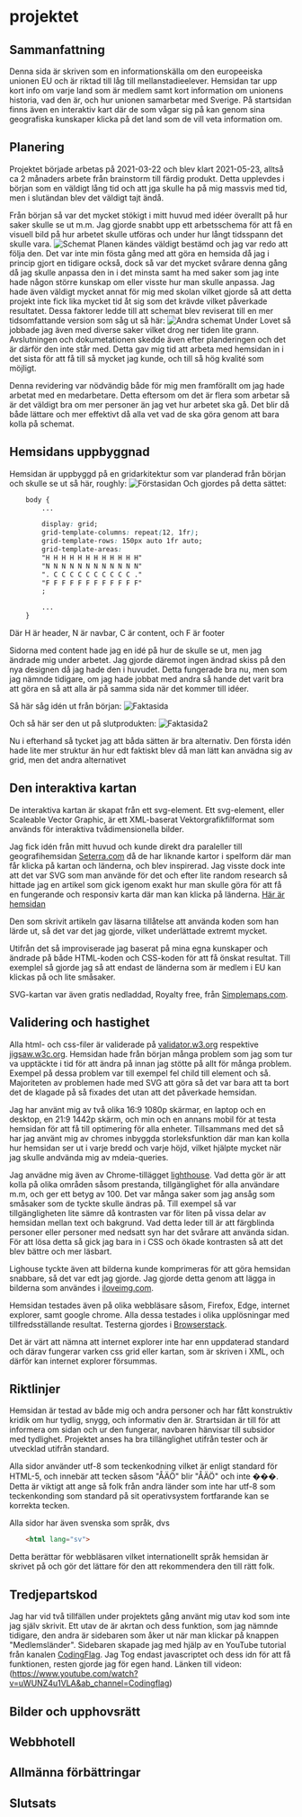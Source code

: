 # projektet

## Sammanfattning

Denna sida är skriven som en informationskälla om den europeeiska unionen EU och är riktad till låg till mellanstadieelever. Hemsidan tar upp kort info om varje land som är medlem samt kort information om unionens historia, vad den är, och hur unionen samarbetar med Sverige. På startsidan finns även en interaktiv kart där de som vågar sig på kan genom sina geografiska kunskaper klicka på det land som de vill veta information om.

## Planering

Projektet började arbetas på 2021-03-22 och blev klart 2021-05-23, alltså ca 2 månaders arbete från brainstorm till färdig produkt. Detta upplevdes i början som en väldigt lång tid och att jga skulle ha på mig massvis med tid, men i slutändan blev det väldigt tajt ändå.

Från början så var det mycket stökigt i mitt huvud med idéer överallt på hur saker skulle se ut m.m. Jag gjorde snabbt upp ett arbetsschema för att få en visuell bild på hur arbetet skulle utföras och under hur långt tidsspann det skulle vara. 
    ![Schemat](Design/Schema-projekt.PNG "Schemat för projektet")
Planen kändes väldigt bestämd och jag var redo att följa den. Det var inte min fösta gång med att göra en hemsida då jag i princip gjort en tidigare också, dock så var det mycket svårare denna gång då jag skulle anpassa den in i det minsta samt ha med saker som jag inte hade någon större kunskap om eller visste hur man skulle anpassa. Jag hade även väldigt mycket annat för mig med skolan vilket gjorde så att detta projekt inte fick lika mycket tid åt sig som det krävde vilket påverkade resultatet. Dessa faktorer ledde till att schemat blev reviserat till en mer tidsomfattande version som såg ut så här: 
    ![Andra schemat](Design/Schema-projekt2.PNG "Andra schemat för projektet")
Under Lovet så jobbade jag även med diverse saker vilket drog ner tiden lite grann. Avslutningen och dokumetationen skedde även efter planderingen och det är därför den inte står med. Detta gav mig tid att arbeta med hemsidan in i det sista för att få till så mycket jag kunde, och till så hög kvalité som möjligt.

Denna revidering var nödvändig både för mig men framförallt om jag hade arbetat med en medarbetare. Detta eftersom om det är flera som arbetar så är det väldigt bra om mer personer än jag vet hur arbetet ska gå. Det blir då både lättare och mer effektivt då alla vet vad de ska göra genom att bara kolla på schemat.

## Hemsidans uppbyggnad

Hemsidan är uppbyggd på en gridarkitektur som var planderad från början och skulle se ut så här, roughly:
    ![Förstasidan](Design/Förstasida.jpg "Förstasidan")
Och gjordes på detta sättet:

```CSS
    body {
        ...

        display: grid;
        grid-template-columns: repeat(12, 1fr);
        grid-template-rows: 150px auto 1fr auto;
        grid-template-areas: 
        "H H H H H H H H H H H H"
        "N N N N N N N N N N N N"
        ". C C C C C C C C C C ."
        "F F F F F F F F F F F F"
        ;

        ...
    }
```
Där H är header, N är navbar, C är content, och F är footer

Sidorna med content hade jag en idé på hur de skulle se ut, men jag ändrade mig under arbetet. Jag gjorde däremot ingen ändrad skiss på den nya designen då jag hade den i huvudet. Detta fungerade bra nu, men som jag nämnde tidigare, om jag hade jobbat med andra så hande det varit bra att göra en så att alla är på samma sida när det kommer till idéer.

Så här såg idén ut från början:
    ![Faktasida](Design/Faktasida.jpg "Orginalidén för faktasidan")

Och så här ser den ut på slutprodukten:
        ![Faktasida2](Design/Faktasida2.png "Hur faktasidan blev")

Nu i efterhand så tycket jag att båda sätten är bra alternativ. Den första idén hade lite mer struktur än hur edt faktiskt blev då man lätt kan anvädna sig av grid, men det andra alternativet 

## Den interaktiva kartan

De interaktiva kartan är skapat från ett svg-element. Ett svg-element, eller Scaleable Vector Graphic, är ett XML-baserat Vektorgrafikfilformat som används för interaktiva tvådimensionella bilder.

Jag fick idén från mitt huvud och kunde direkt dra paraleller till geografihemsidan [Seterra.com](https://online.seterra.com/sv) då de har liknande kartor i spelform där man får klicka på kartan och länderna, och blev inspirerad. Jag visste dock inte att det var SVG som man använde för det och efter lite random research så hittade jag en artikel som gick igenom exakt hur man skulle göra för att få en fungerande och responsiv karta där man kan klicka på länderna. 
[Här är hemsidan](https://websitebeaver.com/how-to-make-an-interactive-and-responsive-svg-map-of-us-states-capitals#making-it-responsive)

Den som skrivit artikeln gav läsarna tillåtelse att använda koden som han lärde ut, så det var det jag gjorde, vilket underlättade extremt mycket.

Utifrån det så improviserade jag baserat på mina egna kunskaper och ändrade på både HTML-koden och CSS-koden för att få önskat resultat. Till exemplel så gjorde jag så att endast de länderna som är medlem i EU kan klickas på och lite småsaker.

SVG-kartan var även gratis nedladdad, Royalty free, från [Simplemaps.com](https://simplemaps.com/resources/svg-europe).

## Validering och hastighet

Alla html- och css-filer är validerade på [validator.w3.org](https://validator.w3.org/) respektive [jigsaw.w3c.org](https://jigsaw.w3.org/css-validator/). Hemsidan hade från början många problem som jag som tur va upptäckte i tid för att ändra på innan jag stötte på allt för många problem. Exempel på dessa problem var till exempel fel child till element och så. Majoriteten av problemen hade med SVG att göra så det var bara att ta bort det de klagade på så fixades det utan att det påverkade hemsidan.

Jag har använt mig av två olika 16:9 1080p skärmar, en laptop och en desktop, en 21:9 1442p skärm, och min och en annans mobil för at testa hemsidan för att få till optimering för alla enheter. Tillsammans med det så har jag använt mig av chromes inbyggda storleksfunktion där man kan kolla hur hemsidan ser ut i varje bredd och varje höjd, vilket hjälpte mycket när jag skulle andvända mig av mdeia-queries.

Jag anvädne mig även av Chrome-tillägget [lighthouse](https://developers.google.com/web/tools/lighthouse). Vad detta gör är att kolla på olika områden såsom prestanda, tillgänglighet för alla användare m.m, och ger ett betyg av 100. Det var många saker som jag ansåg som småsaker som de tyckte skulle ändras på. Till exempel så var tillgängligheten lite sämre då kontrasten var för liten på vissa delar av hemsidan mellan text och bakgrund. Vad detta leder till är att färgblinda personer eller personer med nedsatt syn har det svårare att använda sidan. För att lösa detta så gick jag bara in i CSS och ökade kontrasten så att det blev bättre och mer läsbart.

Lighouse tyckte även att bilderna kunde komprimeras för att göra hemsidan snabbare, så det var edt jag gjorde. Jag gjorde detta genom att lägga in bilderna som användes i [iloveimg.com](https://www.iloveimg.com/sv/komprimera-bild).

Hemsidan testades även på olika webbläsare såsom, Firefox, Edge, internet explorer, samt google chrome. Alla dessa testades i olika upplösningar med tillfredsställande resultat. Testerna gjordes i [Browserstack](https://www.browserstack.com/). 

Det är värt att nämna att internet explorer inte har enn uppdaterad standard och därav fungerar varken css grid eller kartan, som är skriven i XML, och därför kan internet explorer försummas.

## Riktlinjer

Hemsidan är testad av både mig och andra personer och har fått konstruktiv kridik om hur tydlig, snygg, och informativ den är. Strartsidan är till för att informera om sidan och ur den fungerar, navbaren hänvisar till subsidor med tydlighet. Projektet anses ha bra tillänglighet utifrån tester och är utvecklad utifrån standard.

Alla sidor använder utf-8 som teckenkodning vilket är enligt standard för HTML-5, och innebär att tecken såsom "ÅÄÖ" blir "ÅÄÖ" och inte ���. Detta är viktigt att ange så folk från andra länder som inte har utf-8 som teckenkonding som standard på sit operativsystem fortfarande kan se korrekta tecken.

Alla sidor har även svenska som språk, dvs
```HTML
    <html lang="sv">
```
Detta berättar för webbläsaren vilket internationellt språk hemsidan är skrivet på och gör det lättare för den att rekommendera den till rätt folk.

## Tredjepartskod
Jag har vid två tillfällen under projektets gång använt mig utav kod som inte jag själv skrivit. Ett utav de är akrtan och dess funktion, som jag nämnde tidigare, den andra är sidebaren som åker ut när man klickar på knappen "Medlemsländer". Sidebaren skapade jag med hjälp av en YouTube tutorial från kanalen [CodingFlag](https://www.youtube.com/channel/UCXDLrsqe14uFu6k96xjlF4w). Jag Tog endast javascriptet och dess idn för att få funktionen, resten gjorde jag för egen hand. Länken till videon: (https://www.youtube.com/watch?v=uWUNZ4u1VLA&ab_channel=Codingflag)

## Bilder och upphovsrätt

## Webbhotell

## Allmänna förbättringar

## Slutsats